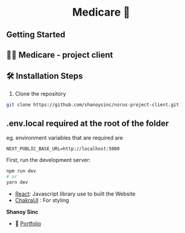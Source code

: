 <h1 align="center"> Medicare 🌟</h1>

## Getting Started

## 👨‍💻 Medicare - project client

## 🛠️ Installation Steps

1. Clone the repository

```Bash
git clone https://github.com/shanoysinc/norus-project-client.git
```

## .env.local required at the root of the folder

eg.
environment variables that are required are

```
NEXT_PUBLIC_BASE_URL=http://localhost:5000
```

First, run the development server:

```bash
npm run dev
# or
yarn dev
```

- [React](https://reactjs.org/): Javascript library use to built the Website
- [ChakraUI](https://chakra-ui.com/docs/getting-started) : For styling

**Shanoy Sinc**

- 🦁 [Portfolio](http://shanoysinc.vercel.app/ "Welcome")
